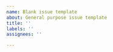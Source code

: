 ```yaml
---
name: Blank issue template
about: General purpose issue template
title: ''
labels: ''
assignees: ''

---
```



